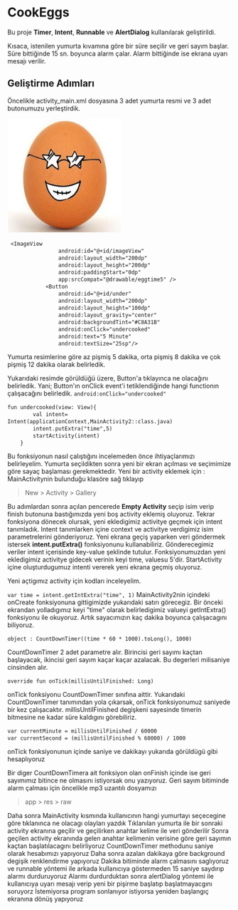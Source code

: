 # CookEggs

Bu proje **Timer**, **Intent**, **Runnable** ve **AlertDialog** kullanılarak geliştirildi.

Kısaca, istenilen yumurta kıvamına göre bir süre seçilir ve geri sayım başlar.
Süre bittiğinde 15 sn. boyunca alarm çalar. Alarm bittiğinde ise ekrana uyarı mesajı verilir.

## Geliştirme Adımları 

Öncelikle activity_main.xml dosyasına 3 adet yumurta resmi ve 3 adet butonumuzu yerleştirdik.

![deneme](https://github.com/hasanbektas1/CookEggs/blob/master/app/src/main/res/drawable/eggimage.jpeg)

```
 <ImageView
                android:id="@+id/imageView"
                android:layout_width="200dp"
                android:layout_height="200dp"
                android:paddingStart="0dp"
                app:srcCompat="@drawable/eggtime5" />
            <Button
                android:id="@+id/under"
                android:layout_width="200dp"
                android:layout_height="100dp"
                android:layout_gravity="center"
                android:backgroundTint="#C8A31B"
                android:onClick="undercooked"
                android:text="5 Minute"
                android:textSize="25sp"/>
```


Yumurta resimlerine göre az pişmiş 5 dakika, orta pişmiş 8 dakika ve çok pişmiş 12 dakika olarak belirledik.

Yukarıdaki resimde görüldüğü üzere, Button'a tıklayınca ne olacağını belirledik.
Yani; Button'ın onClick event'i tetiklendiğinde hangi functionın çalışacağını belirledik.
```android:onClick="undercooked"```
```
fun undercooked(view: View){
        val intent= Intent(applicationContext,MainActivity2::class.java)
        intent.putExtra("time",5)
        startActivity(intent)
    }
```
    
Bu fonksiyonun nasıl çalıştığını incelemeden önce ihtiyaçlarımızı belirleyelim. Yumurta seçildikten sonra yeni bir ekran açılması ve seçimimize göre sayaç başlaması gerekmektedir.
Yeni bir activity eklemek için :
MainActivitynin bulunduğu klasöre sağ tıklayıp 
> New > Activity > Gallery 
> 
Bu adımlardan sonra açılan pencerede **Empty Activity** seçip isim verip finish butonuna bastığımızda yeni boş activity eklemiş oluyoruz.
Tekrar fonksiyona dönecek olursak, yeni ekledigimiz activitye geçmek için intent tanımladık. Intent tanımlarken içine context ve activitye verdigimiz isim parametrelerini gönderiyoruz. Yeni ekrana geçiş yaparken veri göndermek istersek **intent.putExtra()** fonksiyonunu kullanabiliriz. Gönderecegimiz veriler intent içerisinde key-value şeklinde tutulur.
Fonksiyonumuzdan yeni ekledigimiz activitye gidecek verinin keyi time, valuesu 5'dir.
StartActivity içine oluşturdugumuz intenti vererek yeni ekrana geçmiş oluyoruz.

Yeni açtigımız activity için kodları inceleyelim.

```var time = intent.getIntExtra("time", 1)```
MainActivity2nin içindeki onCreate fonksiyonuna gittigimizde yukarıdaki satırı görecegiz.
Bir önceki ekrandan yolladıgımız keyi "time" olarak belirledigimiz valueyi getIntExtra() fonksiyonu ile okuyoruz.
Artık sayacımızın kaç dakika boyunca çalışacagını biliyoruz.

```
object : CountDownTimer((time * 60 * 1000).toLong(), 1000)
```
CountDownTimer 2 adet parametre alır. Birincisi geri sayımı kaçtan başlayacak, ikincisi geri sayım kaçar kaçar azalacak. Bu degerleri milisaniye cinsinden alır.

```
override fun onTick(millisUntilFinished: Long)
```
onTick fonksiyonu CountDownTimer sınıfına aittir. Yukarıdaki CountDownTimer tanımından yola çıkarsak, onTick fonksiyonumuz saniyede bir kez çalışacaktır. millisUntilFinished degişkeni sayesinde timerin bitmesine ne kadar süre kaldıgını görebiliriz.

``` 
var currentMinute = millisUntilFinished / 60000
var currentSecond = (millisUntilFinished % 60000) / 1000
```
onTick fonksiyonunun içinde saniye ve dakikayı yukarıda görüldügü gibi hesaplıyoruz

Bir diger CountDownTimera ait fonksiyon olan onFinish içinde ise geri sayımımız bitince ne olmasını istiyorsak onu yazıyoruz.
Geri sayım bitiminde alarm çalması için öncelikle mp3 uzantılı dosyamızı 
> app > res > raw 








Daha sonra MainActivity kısmında kullanıcının hangi yumurtayı seçecegine göre tıklanınca ne olacagı olayları yazdık
Tıklanılan yumurta ile bir sonraki activity ekranına geçilir ve geçilirken anahtar kelime ile veri gönderilir
Sonra geçilen activity ekranında gelen anahtar kelimenin verisine göre geri sayımın kaçtan başlatılacagını belirliyoruz
CountDownTimer methodunu saniye olarak hesabımızı yapıyoruz
Daha sonra azalan dakikaya göre background degişik renklendirme yapıyoruz
Dakika bitiminde alarm çalmasını saglıyoruz ve runnable yöntemi ile arkada kullanıcıya göstermeden 15 saniye saydırıp alarmı durduruyoruz
Alarmı durdurduktan sonra alertDialog yöntemi ile kullanıcıya uyarı mesajı verip yeni bir pişirme başlatıp başlatmayacgını soruyorz
İstemiyorsa program sonlanıyor istiyorsa yeniden başlangıç ekranına dönüş yapıyoruz


